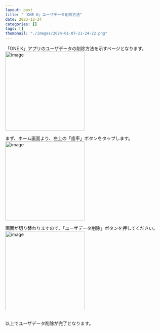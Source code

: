 ```yaml
---
layout: post
title: "「ONE K」ユーザデータ削除方法"
date: 2023-12-24
categories: []
tags: []
thumbnail: "./images/2024-01-07-21-24-22.png"
---
```


「ONE K」アプリのユーザデータの削除方法を示すページとなります。  
<img src="{{ './images/2024-01-07-21-24-22.png' }}" alt="image" width="250" class="center-image"/>

  
まず、ホーム画面より、左上の「歯車」ボタンをタップします。  
<img src="{{ './images/2024-01-07-21-26-53.png' }}" alt="image" width="250" class="center-image"/>
  
  
画面が切り替わりますので、「ユーザデータ削除」ボタンを押してください。  
<img src="{{ './images/2024-01-07-21-27-39.png' }}" alt="image" width="250" class="center-image"/>


<br>
以上でユーザデータ削除が完了となります。  
  
